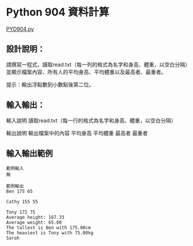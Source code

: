 # Python 904 資料計算
[PYD904.py](https://github.com/eclairsameal/TQC-Python/edit/master/%E7%AC%AC9%E9%A1%9E%EF%BC%9A%E6%AA%94%E6%A1%88%E8%88%87%E7%95%B0%E5%B8%B8%E8%99%95%E7%90%86/904%20%E8%B3%87%E6%96%99%E8%A8%88%E7%AE%97/PYD904.py)
## 設計說明：
請撰寫一程式，讀取read.txt（每一列的格式為名字和身高、體重，以空白分隔）並顯示檔案內容、所有人的平均身高、平均體重以及最高者、最重者。

提示：輸出浮點數到小數點後第二位。
## 輸入輸出：
輸入說明
讀取read.txt（每一行的格式為名字和身高、體重，以空白分隔）

輸出說明
輸出檔案中的內容
平均身高
平均體重
最高者
最重者

## 輸入輸出範例
```
範例輸入
無

範例輸出
Ben 175 65

Cathy 155 55

Tony 172 75
Average height: 167.33
Average weight: 65.00
The tallest is Ben with 175.00cm
The heaviest is Tony with 75.00kg
Sarah
```

